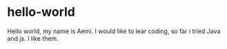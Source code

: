 # hello-world

  Hello world, my name is Aemi.
  I would like to lear coding, so far i tried Java and js. I like them.
  
